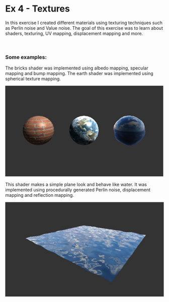 # Ex 4 - Textures


In this exercise I created different materials using texturing techniques such as Perlin noise and Value noise.
The goal of this exercise was to learn about shaders, texturing, UV mapping, displacement mapping and more.
<br /> <br /> <br />


### Some examples:
The bricks shader was implemented using albedo mapping, specular mapping and bump mapping.
The earth shader was implemented using spherical texture mapping.

![picture](img4A.png)

This shader makes a simple plane look and behave like water. It was implemented using procedurally generated Perlin noise, displacement mapping and reflection mapping.

![picture](img4B.png)
